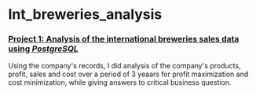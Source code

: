 # Int_breweries_analysis
### [Project 1: Analysis of the international breweries sales data using ***PostgreSQL***](https://github.com/Gbemeegar/International_breweries_analysis)
[](https://github.com/Gbemeegar/International_breweries_analysis/blob/main/Images/beer.jpg)
Using the company's records, I did analysis of the company's products, profit, sales and cost over a period of 3 yeaars for profit maximization and cost minimization, while giving answers to critical business question.
[](https://github.com/Gbemeegar/International_breweries_analysis/blob/main/Images/brew.jpg)
